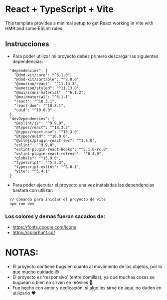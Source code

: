 # React + TypeScript + Vite 

This template provides a minimal setup to get React working in Vite with HMR and some ESLint rules.

## Instrucciones 

- Para poder utilizar mi proyecto debes primero descargar las siguientes dependencias:

```
  "dependencies": {
    "@dnd-kit/core": "^6.1.0",
    "@dnd-kit/sortable": "^8.0.0",
    "@emotion/react": "^11.13.3",
    "@emotion/styled": "^11.13.0",
    "@mui/icons-material": "^6.1.2",
    "@mui/material": "^6.1.1",
    "react": "^18.3.1",
    "react-dom": "^18.3.1",
    "uuid": "^10.0.0"
  },
  "devDependencies": {
    "@eslint/js": "^9.9.0",
    "@types/react": "^18.3.3",
    "@types/react-dom": "^18.3.0",
    "@types/uuid": "^10.0.0",
    "@vitejs/plugin-react-swc": "^3.5.0",
    "eslint": "^9.9.0",
    "eslint-plugin-react-hooks": "^5.1.0-rc.0",
    "eslint-plugin-react-refresh": "^0.4.9",
    "globals": "^15.9.0",
    "typescript": "^5.5.3",
    "typescript-eslint": "^8.0.1",
    "vite": "^5.4.1"
  }
```

- Para poder ejecutar el proyecto una vez instaladas las dependencias bastará con utilizar:
```
  // Comando para iniciar el proyecto de vite
  npm run dev
```


### Los colores y demas fueron sacados de: 
- https://fonts.google.com/icons
- https://colorhunt.co/ 

# NOTAS: 
- El proyecto contiene bugs en cuanto al movimiento de los objetos, por lo que mucho cuidado 😓
- El proyecto es 'responsivo' (entre comillas), ya que muchas cosas se buguean o bien no sirven en móviles 🐛
- Fue hecho con amor y dedicación, si algo les sirve de aqui, no duden en utilizarlo ❤️